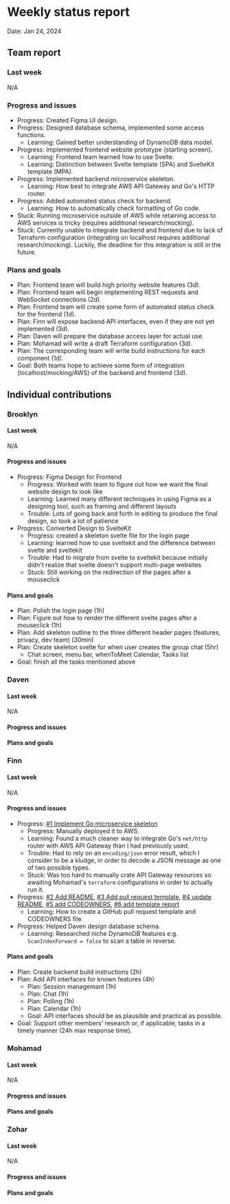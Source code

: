 # Weekly status report

Date: Jan 24, 2024

## Team report

### Last week

N/A

### Progress and issues

- Progress: Created Figma UI design.
- Progress: Designed database schema, implemented some access functions.
  - Learning: Gained better understanding of DynamoDB data model.
- Progress: Implemented frontend website prototype (starting screen).
  - Learning: Frontend team learned how to use Svelte.
  - Learning: Distinction between Svelte template (SPA) and SvelteKit template (MPA).
- Progress: Implemented backend microservice skeleton.
  - Learning: How best to integrate AWS API Gateway and Go's HTTP router.
- Progress: Added automated status check for backend.
  - Learning: How to automatically check formatting of Go code.
- Stuck: Running microservice outside of AWS while retaining access to AWS services is tricky (requires additional research/mocking).
- Stuck: Currently unable to integrate backend and frontend due to lack of Terraform configuration (integrating on localhost requires additional research/mocking). Luckily, the deadline for this integration is still in the future.

### Plans and goals

- Plan: Frontend team will build high priority website features (3d).
- Plan: Frontend team will begin implementing REST requests and WebSocket connections (2d).
- Plan: Frontend team will create some form of automated status check for the frontend (1d).
- Plan: Finn will expose backend API interfaces, even if they are not yet implemented (3d).
- Plan: Daven will prepare the database access layer for actual use.
- Plan: Mohamad will write a draft Terraform configuration (3d).
- Plan: The corresponding team will write build instructions for each component (1d).
- Goal: Both teams hope to achieve some form of integration (localhost/mocking/AWS) of the backend and frontend (3d).

## Individual contributions

### Brooklyn

#### Last week

N/A

#### Progress and issues
- Progress: Figma Design for Frontend
  - Progress: Worked with team to figure out how we want the final website design to look like
  - Learning: Learned many different techniques in using Figma as a designing tool, such as framing and different layouts
  - Trouble: Lots of going back and forth in editing to produce the final design, so took a lot of patience
- Progress: Converted Design to SvelteKit
  - Progress: created a skeleton svelte file for the login page
  - Learning: learned how to use sveltekit and the difference between svelte and sveltekit
  - Trouble: Had to migrate from svelte to sveltekit because initially didn't realize that svelte doesn't support multi-page websites
  - Stuck: Still working on the redirection of the pages after a mouseclick


#### Plans and goals
- Plan: Polish the login page (1h)
- Plan: Figure out how to render the different svelte pages after a mouseclick (1h)
- Plan: Add skeleton outline to the three different header pages (features, privacy, dev team) (30min)
- Plan: Create skeleton svelte for when user creates the group chat (5hr)
  - Chat screen, menu bar, whenToMeet Calendar, Tasks list
- Goal: finish all the tasks mentioned above

### Daven

#### Last week

N/A

#### Progress and issues

<!--
What you did, what worked, what you learned, where you had trouble, and where you are stuck.
-->

#### Plans and goals

<!--
Each bullet point should include a measurable task and a time estimate.

Break down tasks such that lowest level tasks are <3 days.
-->

### Finn

#### Last week

N/A

#### Progress and issues

- Progress: [#1 Implement Go microservice skeleton](https://github.com/cse403-lemmeknow/lemmeknow/pull/1)
  - Progress: Manually deployed it to AWS.
  - Learning: Found a much cleaner way to integrate Go's `net/http` router with AWS API Gateway than I had previously used.
  - Trouble: Had to rely on an `encoding/json` error result, which I consider to be a kludge, in order to decode a JSON message as one of two possible types.
  - Stuck: Was too hard to manually crate API Gateway resources so awaiting Mohamad's `terraform` configurations in order to actually run it.
- Progress: [#2 Add README](https://github.com/cse403-lemmeknow/lemmeknow/pull/2), [#3 Add pull request template](https://github.com/cse403-lemmeknow/lemmeknow/pull/3), [#4 update README](https://github.com/cse403-lemmeknow/lemmeknow/pull/4), [#5 add CODEOWNERS](https://github.com/cse403-lemmeknow/lemmeknow/pull/5), [#6 add template report](https://github.com/cse403-lemmeknow/lemmeknow/pull/6)
  - Learning: How to create a GitHub pull request template and CODEOWNERS file.
- Progress: Helped Daven design database schema.
  - Learning: Researched niche DynamoDB features e.g. `ScanIndexForward = false` to scan a table in reverse.

#### Plans and goals
- Plan: Create backend build instructions (2h)
- Plan: Add API interfaces for known features (4h)
  - Plan: Session managemant (1h)
  - Plan: Chat (1h)
  - Plan: Polling (1h)
  - Plan: Calendar (1h)
  - Goal: API interfaces should be as plausible and practical as possible.
- Goal: Support other members' research or, if applicable, tasks in a timely manner (24h max response time).

### Mohamad

#### Last week

N/A

#### Progress and issues

<!--
What you did, what worked, what you learned, where you had trouble, and where you are stuck.
-->

#### Plans and goals

<!--
Each bullet point should include a measurable task and a time estimate.

Break down tasks such that lowest level tasks are <3 days.
-->

### Zohar

#### Last week

N/A

#### Progress and issues

<!--
What you did, what worked, what you learned, where you had trouble, and where you are stuck.
-->

#### Plans and goals

<!--
Each bullet point should include a measurable task and a time estimate.

Break down tasks such that lowest level tasks are <3 days.
-->